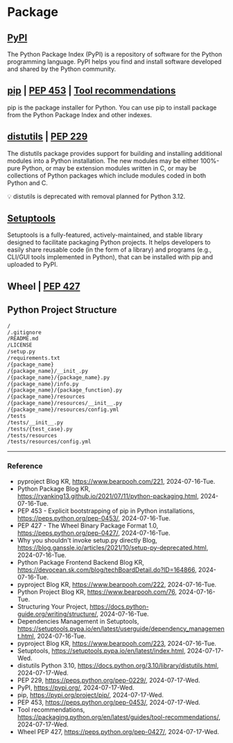 # Package

## [PyPI](https://pypi.org/)

The Python Package Index (PyPI) is a repository of software for the Python programming language. PyPI helps you find and install software developed and shared by the Python community.

## [pip](https://pypi.org/project/pip/) | [PEP 453](https://peps.python.org/pep-0453/) | [Tool recommendations](https://packaging.python.org/en/latest/guides/tool-recommendations/)

pip is the package installer for Python. You can use pip to install package from the Python Package Index and other indexes.

## [distutils](https://docs.python.org/3.10/library/distutils.html) | [PEP 229](https://peps.python.org/pep-0229/)

The distutils package provides support for building and installing additional modules into a Python installation. The new modules may be either 100%-pure Python, or may be extension modules written in C, or may be collections of Python packages which include modules coded in both Python and C.

:bulb: distutils is deprecated with removal planned for Python 3.12. 

## [Setuptools](https://setuptools.pypa.io/en/latest/index.html)

Setuptools is a fully-featured, actively-maintained, and stable library designed to facilitate packaging Python projects. It helps developers to easily share reusable code (in the form of a library) and programs (e.g., CLI/GUI tools implemented in Python), that can be installed with pip and uploaded to PyPI.

## Wheel | [PEP 427](https://peps.python.org/pep-0427/)

## Python Project Structure

```Bash
/
/.gitignore
/README.md
/LICENSE
/setup.py
/requirements.txt
/{package_name}
/{package_name}/__init_.py
/{package_name}/{package_name}.py
/{package_name}/info.py
/{package_name}/{package_function}.py
/{package_name}/resources
/{package_name}/resources/__init__.py
/{package_name}/resources/config.yml
/tests
/tests/__init__.py
/tests/{test_case}.py
/tests/resources
/tests/resources/config.yml
```

---

### Reference
- pyproject Blog KR, https://www.bearpooh.com/221, 2024-07-16-Tue.
- Python Package Blog KR, https://ryanking13.github.io/2021/07/11/python-packaging.html, 2024-07-16-Tue.
- PEP 453 - Explicit bootstrapping of pip in Python installations, https://peps.python.org/pep-0453/, 2024-07-16-Tue.
- PEP 427 - The Wheel Binary Package Format 1.0, https://peps.python.org/pep-0427/, 2024-07-16-Tue.
- Why you shouldn't invoke setup.py directly Blog, https://blog.ganssle.io/articles/2021/10/setup-py-deprecated.html, 2024-07-16-Tue.
- Python Package Frontend Backend Blog KR, https://devocean.sk.com/blog/techBoardDetail.do?ID=164866, 2024-07-16-Tue.
- pyproject Blog KR, https://www.bearpooh.com/222, 2024-07-16-Tue.
- Python Project Blog KR, https://www.bearpooh.com/76, 2024-07-16-Tue.
- Structuring Your Project, https://docs.python-guide.org/writing/structure/, 2024-07-16-Tue.
- Dependencies Management in Setuptools, https://setuptools.pypa.io/en/latest/userguide/dependency_management.html, 2024-07-16-Tue.
- pyproject Blog KR, https://www.bearpooh.com/223, 2024-07-16-Tue.
- Setuptools, https://setuptools.pypa.io/en/latest/index.html, 2024-07-17-Wed.
- distutils Python 3.10, https://docs.python.org/3.10/library/distutils.html, 2024-07-17-Wed.
- PEP 229, https://peps.python.org/pep-0229/, 2024-07-17-Wed.
- PyPI, https://pypi.org/, 2024-07-17-Wed.
- pip, https://pypi.org/project/pip/, 2024-07-17-Wed.
- PEP 453, https://peps.python.org/pep-0453/, 2024-07-17-Wed.
- Tool recommendations, https://packaging.python.org/en/latest/guides/tool-recommendations/, 2024-07-17-Wed.
- Wheel PEP 427, https://peps.python.org/pep-0427/, 2024-07-17-Wed.
